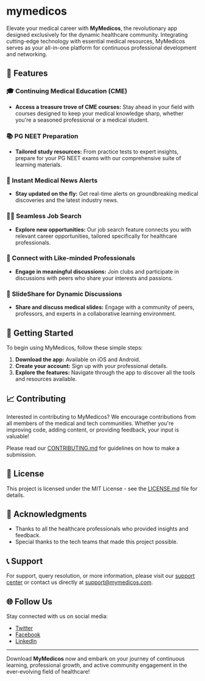 # mymedicos

Elevate your medical career with **MyMedicos**, the revolutionary app designed exclusively for the dynamic healthcare community. Integrating cutting-edge technology with essential medical resources, MyMedicos serves as your all-in-one platform for continuous professional development and networking.

## 🌟 Features

### 🎓 Continuing Medical Education (CME)
- **Access a treasure trove of CME courses:** Stay ahead in your field with courses designed to keep your medical knowledge sharp, whether you're a seasoned professional or a medical student.

### 📚 PG NEET Preparation
- **Tailored study resources:** From practice tests to expert insights, prepare for your PG NEET exams with our comprehensive suite of learning materials.

### 📰 Instant Medical News Alerts
- **Stay updated on the fly:** Get real-time alerts on groundbreaking medical discoveries and the latest industry news.

### 🧑‍⚕️ Seamless Job Search
- **Explore new opportunities:** Our job search feature connects you with relevant career opportunities, tailored specifically for healthcare professionals.

### 💬 Connect with Like-minded Professionals
- **Engage in meaningful discussions:** Join clubs and participate in discussions with peers who share your interests and passions.

### 🔄 SlideShare for Dynamic Discussions
- **Share and discuss medical slides:** Engage with a community of peers, professors, and experts in a collaborative learning environment.

## 🚀 Getting Started

To begin using MyMedicos, follow these simple steps:
1. **Download the app:** Available on iOS and Android.
2. **Create your account:** Sign up with your professional details.
3. **Explore the features:** Navigate through the app to discover all the tools and resources available.

## 📈 Contributing

Interested in contributing to MyMedicos? We encourage contributions from all members of the medical and tech communities. Whether you're improving code, adding content, or providing feedback, your input is valuable!

Please read our [CONTRIBUTING.md](./CONTRIBUTING.md) for guidelines on how to make a submission.

## 📜 License

This project is licensed under the MIT License - see the [LICENSE.md](./LICENSE.md) file for details.

## 💖 Acknowledgments

- Thanks to all the healthcare professionals who provided insights and feedback.
- Special thanks to the tech teams that made this project possible.

## 📞 Support

For support, query resolution, or more information, please visit our [support center](#) or contact us directly at support@mymedicos.com.

## 🌐 Follow Us

Stay connected with us on social media:
- [Twitter](#)
- [Facebook](#)
- [LinkedIn](#)

---

Download **MyMedicos** now and embark on your journey of continuous learning, professional growth, and active community engagement in the ever-evolving field of healthcare!

